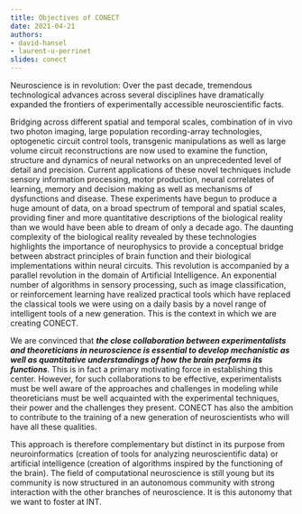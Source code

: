 ```yaml
---
title: Objectives of CONECT
date: 2021-04-21
authors:
- david-hansel
- laurent-u-perrinet
slides: conect
---
```


Neuroscience is in revolution: Over the past decade, tremendous technological advances across several disciplines have dramatically expanded the frontiers of experimentally accessible neuroscientific facts.
<!--more-->
Bridging across different spatial and temporal scales, combination of in vivo two photon imaging, large population recording-array technologies, optogenetic circuit control tools, transgenic manipulations as well as large volume circuit reconstructions are now used to examine the function, structure and dynamics of neural networks on an unprecedented level of detail and precision. Current applications of these novel techniques include sensory information processing, motor production, neural correlates of learning, memory and decision making as well as mechanisms of dysfunctions and disease. These experiments have begun to produce a huge amount of data, on a broad spectrum of temporal and spatial scales, providing finer and more quantitative descriptions of the biological reality than we would have been able to dream of only a decade ago. The daunting complexity of the biological reality revealed by these technologies highlights the importance of neurophysics to provide a conceptual bridge between abstract principles of brain function and their biological implementations within neural circuits. This revolution is accompanied by a parallel revolution in the domain of Artificial Intelligence. An exponential number of algorithms in sensory processing, such as image classification, or reinforcement learning have realized practical tools which have replaced the classical tools we were using on a daily basis by a novel range of intelligent tools of a new generation. This is the context in which we are creating CONECT.

We are convinced that ***the close collaboration between experimentalists and theoreticians in neuroscience is essential to develop mechanistic as well as quantitative understandings of how the brain performs its functions***. This is in fact a primary motivating force in establishing this center. However, for such collaborations to be effective, experimentalists must be well aware of the approaches and challenges in modeling while theoreticians must be well acquainted with the experimental techniques, their power and the challenges they present. CONECT has also the ambition to contribute to the training of a new generation of neuroscientists who will have all these qualities.

This approach is therefore complementary but distinct in its purpose from neuroinformatics (creation of tools for analyzing neuroscientific data) or artificial intelligence (creation of algorithms inspired by the functioning of the brain). The field of computational neuroscience is still young but its community is now structured in an autonomous community with strong interaction with the other branches of neuroscience. It is this autonomy that we want to foster at INT.
